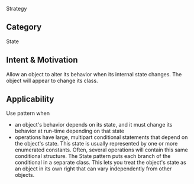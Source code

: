 Strategy

## Category
State

## Intent & Motivation
Allow an object to alter its behavior when its internal state changes. The object will appear to change its class.

## Applicability
Use pattern when
- an object's behavior depends on its state, and it must change its behavior at run-time depending on that state
- operations have large, multipart conditional statements that depend on the object's state. This state is usually 
represented by one or more enumerated constants. Often, several operations will contain this same conditional 
structure. The State pattern puts each branch of the conditional in a separate class. This lets you treat the 
object's state as an object in its own right that can vary independently from other objects.